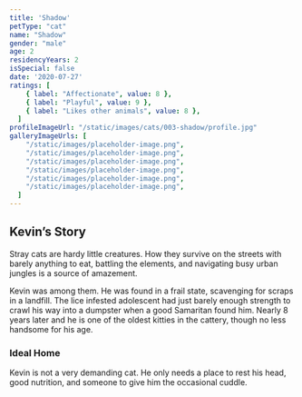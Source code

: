 ```yaml
---
title: 'Shadow'
petType: "cat"
name: "Shadow"
gender: "male"
age: 2
residencyYears: 2
isSpecial: false
date: '2020-07-27'
ratings: [
    { label: "Affectionate", value: 8 },
    { label: "Playful", value: 9 },
    { label: "Likes other animals", value: 8 },
  ]
profileImageUrl: "/static/images/cats/003-shadow/profile.jpg"
galleryImageUrls: [
    "/static/images/placeholder-image.png",
    "/static/images/placeholder-image.png",
    "/static/images/placeholder-image.png",
    "/static/images/placeholder-image.png",
    "/static/images/placeholder-image.png",
    "/static/images/placeholder-image.png",
  ]
---
```


## Kevin’s Story

Stray cats are hardy little creatures. How they survive on the streets with barely anything to eat, battling the elements, and navigating busy urban jungles is a source of amazement.

Kevin was among them. He was found in a frail state, scavenging for scraps in a landfill. The lice infested adolescent had just barely enough strength to crawl his way into a dumpster when a good Samaritan found him. Nearly 8 years later and he is one of the oldest kitties in the cattery, though no less handsome for his age.

### Ideal Home

Kevin is not a very demanding cat. He only needs a place to rest his head, good nutrition, and someone to give him the occasional cuddle.
